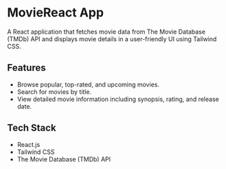 # MovieReact App

A React application that fetches movie data from The Movie Database (TMDb) API and displays movie details in a user-friendly UI using Tailwind CSS.

## Features
- Browse popular, top-rated, and upcoming movies.
- Search for movies by title.
- View detailed movie information including synopsis, rating, and release date.

## Tech Stack
- React.js
- Tailwind CSS
- The Movie Database (TMDb) API
